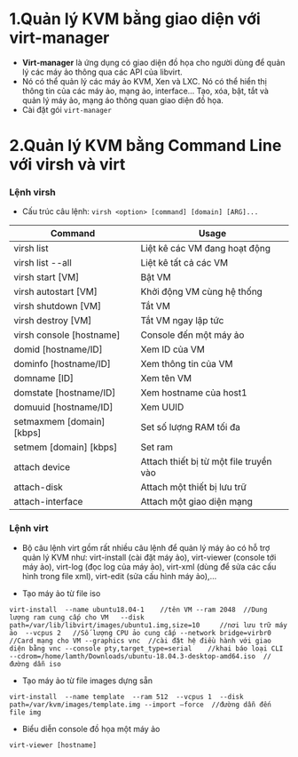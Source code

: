 # 1.Quản lý KVM bằng giao diện với virt-manager

- **Virt-manager** là ứng dụng có giao diện đồ họa cho người dùng để quản lý các máy ảo thông qua các API của libvirt.
- Nó có thể quản lý các máy ảo KVM, Xen và LXC. Nó có thể hiển thị thông tin của các máy ảo, mạng ảo, interface… Tạo, xóa, bật, tắt và quản lý máy ảo, mạng áo thông quan giao diện đồ họa.
- Cài đặt gói `virt-manager`

# 2.Quản lý KVM bằng Command Line với virsh và virt

### Lệnh virsh

- Cấu trúc câu lệnh: `virsh <option> [command] [domain] [ARG]...`


| Command | Usage
| ------- | ------------
| virsh list | Liệt kê các VM đang hoạt động
| virsh list --all | Liệt kê tất cả các VM
| virsh start [VM] | Bật VM
| virsh autostart [VM] | Khởi động VM cùng hệ thống
| virsh shutdown [VM] | Tắt VM
| virsh destroy [VM] | Tắt VM ngay lập tức
| virsh console [hostname] | Console đến một máy ảo
| domid [hostname/ID] | Xem ID của VM
| dominfo [hostname/ID] | Xem thông tin của VM
| domname [ID] | Xem tên VM
| domstate [hostname/ID] | Xem hostname của host1
| domuuid [hostname/ID] | Xem UUID
| setmaxmem [domain] [kbps] | Set số lượng RAM tối đa
| setmem [domain] [kbps] |Set ram
| attach device | Attach thiết bị từ một file truyền vào
| attach-disk | Attach một thiết bị lưu trữ
| attach-interface | Attach một giao diện mạng


### Lệnh virt

- Bộ câu lệnh virt gồm rất nhiều câu lệnh để quản lý máy ảo có hỗ trợ quản lý KVM như: virt-install (cài đặt máy ảo), virt-viewer (console tới máy ảo), virt-log (đọc log của máy ảo), virt-xml (dùng để sửa các cấu hình trong file xml), virt-edit (sửa cấu hình máy ảo),…

- Tạo máy ảo từ file iso

`virt-install 
--name ubuntu18.04-1 	//tên VM
--ram 2048	//Dung lượng ram cung cấp cho VM 	
--disk path=/var/lib/libvirt/images/ubuntu1.img,size=10 	//nơi lưu trữ máy ảo	
--vcpus 2 	//Số lượng CPU ảo cung cấp
--network bridge=virbr0 	//Card mạng cho VM
--graphics vnc 	//cài đặt hệ điều hành với giao diện bằng vnc
--console pty,target_type=serial 	//khai báo loại CLI
--cdrom=/home/lamth/Downloads/ubuntu-18.04.3-desktop-amd64.iso	//đường dẫn iso`

- Tạo máy ảo từ file images dựng sẵn

`virt-install 
  --name template 
  --ram 512 
  --vcpus 1 
  --disk path=/var/kvm/images/template.img --import –force	//đường dẫn đến file img`
  
-  Biểu diễn console đồ họa một máy ảo

`virt-viewer [hostname]`

